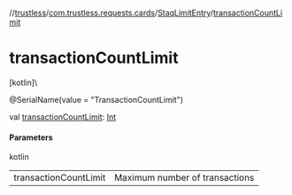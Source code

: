 //[trustless](../../../index.md)/[com.trustless.requests.cards](../index.md)/[StaqLimitEntry](index.md)/[transactionCountLimit](transaction-count-limit.md)

# transactionCountLimit

[kotlin]\

@SerialName(value = &quot;TransactionCountLimit&quot;)

val [transactionCountLimit](transaction-count-limit.md): [Int](https://kotlinlang.org/api/latest/jvm/stdlib/kotlin/-int/index.html)

#### Parameters

kotlin

| | |
|---|---|
| transactionCountLimit | Maximum number of transactions |
